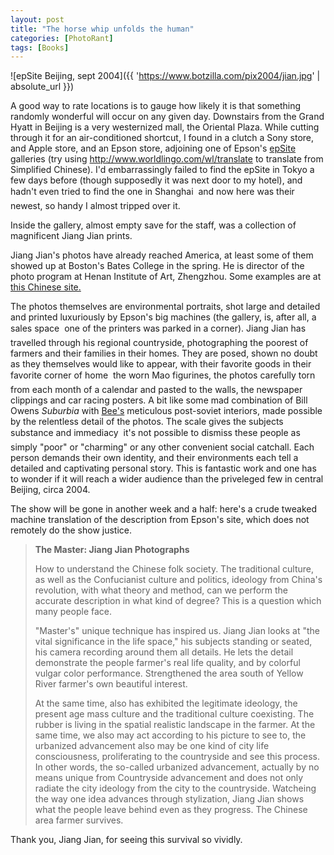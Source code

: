 ```yaml
---
layout: post
title: "The horse whip unfolds the human"
categories: [PhotoRant]
tags: [Books]
---
```



![epSite Beijing, sept 2004]({{ 'https://www.botzilla.com/pix2004/jian.jpg' | absolute_url }})


A good way to rate locations is to gauge how likely it is that something randomly wonderful will occur on any given day. Downstairs from the Grand Hyatt in Beijing is a very westernized mall, the Oriental Plaza. While cutting through it for an air-conditioned shortcut, I found in a clutch a Sony store, and Apple store, and an Epson store, adjoining one of Epson's <a href="http://www.epson.com.cn/epsite/beijing/" target="_blank">epSite</a> galleries (try using <a href="http://www.worldlingo.com/wl/translate" target="_blank">http://www.worldlingo.com/wl/translate</a> to translate from Simplified Chinese). I'd embarrassingly failed to find the epSite in Tokyo a few days before (though supposedly it was next door to my hotel), and hadn't even tried to find the one in Shanghai &#151; and now here was their newest, so handy I almost tripped over it.

Inside the gallery, almost empty save for the staff, was a collection of magnificent Jiang Jian prints.

<!--more-->
Jiang Jian's photos have already reached America, at least some of them showed up at Boston's Bates College in the spring. He is director of the photo program at Henan Institute of Art, Zhengzhou. Some examples are at <a href="http://www.chinaphotocenter.com/sysyl/jiang-j/gy.htm" target="_blank">this Chinese site.</a>

The photos themselves are environmental portraits, shot large and detailed and printed luxuriously  by Epson's big machines (the gallery, is, after all, a sales space &#151; one of the printers was parked in a corner). Jiang Jian has travelled through his regional countryside, photographing the poorest of farmers and their families in their homes. They are posed, shown no doubt as they themselves would like to appear, with their favorite goods in their favorite corner of home &#151; the worn Mao figurines, the photos carefully torn from each month of a calendar and pasted to the walls, the newspaper clippings and car racing posters. A bit like some mad combination of Bill Owens <i>Suburbia</i> with <a href="http://www.beeflowers.com/" target="_blank">Bee's</a> meticulous post-soviet interiors, made possible by the relentless detail of the photos. The scale gives the subjects substance and immediacy &#151; it's not possible to dismiss these people as simply "poor" or "charming" or any other convenient social catchall. Each person demands their own identity, and their environments each tell a detailed and captivating personal story. This is fantastic work and one has to wonder if it will reach a wider audience than the priveleged few in central Beijing, circa 2004.

The show will be gone in another week and a half: here's a crude tweaked machine translation of the description from Epson's site, which does not remotely do the show justice.

<blockquote>
<b>The Master: Jiang Jian Photographs</b>

How to understand the Chinese folk society. The traditional culture, as well as the Confucianist culture and politics, ideology from China's revolution, with what theory and method, can we perform the accurate description in what kind of degree? This is a question which many people face. 

"Master's" unique technique has inspired us. Jiang Jian looks at "the vital significance in the life space," his subjects standing or seated, his camera recording around them all details. He lets the detail demonstrate the people farmer's real life quality, and by colorful vulgar color performance. Strengthened the area south of Yellow River farmer's own beautiful interest.

At the same time, also has exhibited the legitimate ideology, the present age mass culture and the traditional culture coexisting. The rubber is living in the spatial realistic landscape in the farmer. At the same time, we also may act according to his picture to see to, the urbanized advancement also may be one kind of city life consciousness, proliferating to the countryside and see this process. In other words, the so-called urbanized advancement, actually by no means unique from Countryside advancement and does not only radiate the city ideology from the city to the countryside. Watcheing the way one idea advances through stylization, Jiang Jian shows what the people leave behind even as they progress. The Chinese area farmer survives.
</blockquote>

Thank you, Jiang Jian, for seeing this survival so vividly.
                                                                         
